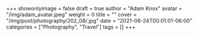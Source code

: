 +++
showonlyimage = false
draft = true
author = "Adam Knox"
avatar = "/img/adam_avatar.jpeg"
weight = 0
title = ""
cover = "/img/post/photography/202_08/.jpg"
date = "2021-08-24T00:01:01-06:00"
categories = ["Photography", "Travel"]
tags = []
+++
<!--more-->
